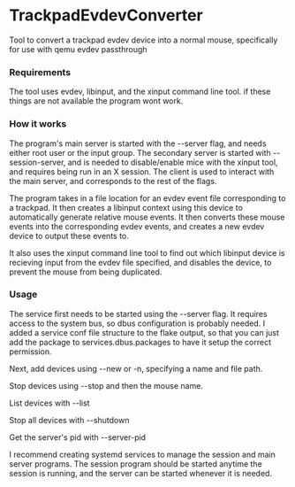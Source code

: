 # TrackpadEvdevConverter
Tool to convert a trackpad evdev device into a normal mouse, specifically for use with qemu evdev passthrough

### Requirements
The tool uses evdev, libinput, and the xinput command line tool. if these things are not available the program wont work.

### How it works
The program's main server is started with the --server flag, and needs either root user or the input group.
The secondary server is started with --session-server, and is needed to disable/enable mice with the xinput tool, and requires being run in an X session.
The client is used to interact with the main server, and corresponds to the rest of the flags.

The program takes in a file location for an evdev event file corresponding to a trackpad.
It then creates a libinput context using this device to automatically generate relative mouse events. It then converts these mouse events into the corresponding evdev events, and creates a new evdev device to output these events to. 

It also uses the xinput command line tool to find out which libinput device is recieving input from the evdev file specified, and disables the device, to prevent the mouse from being duplicated.

### Usage
The service first needs to be started using the --server flag. It requires access to the system bus, so dbus configuration is probably needed. I added a service conf file structure to the flake output, so that you can just add the package to services.dbus.packages to have it setup the correct permission. 

Next, add devices using --new or -n, specifying a name and file path.

Stop devices using --stop and then the mouse name.

List devices with --list

Stop all devices with --shutdown

Get the server's pid with --server-pid

I recommend creating systemd services to manage the session and main server programs.
The session program should be started anytime the session is running, and the server can be started whenever it is needed.